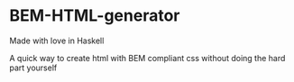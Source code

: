 # BEM-HTML-generator
Made with love in Haskell

A quick way to create html with BEM compliant css without doing the hard part yourself
